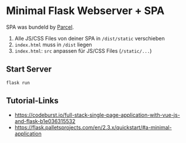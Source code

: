 # Minimal Flask Webserver + SPA

SPA was bundeld by [Parcel](https://en.parceljs.org/getting_started.html).

1. Alle JS/CSS Files von deiner SPA in `/dist/static` verschieben
2. `index.html` muss in `/dist` liegen
3. `index.html`: `src` anpassen für JS/CSS Files (`/static/...`)

## Start Server

`flask run`

## Tutorial-Links

- https://codeburst.io/full-stack-single-page-application-with-vue-js-and-flask-b1e036315532
- https://flask.palletsprojects.com/en/2.3.x/quickstart/#a-minimal-application
